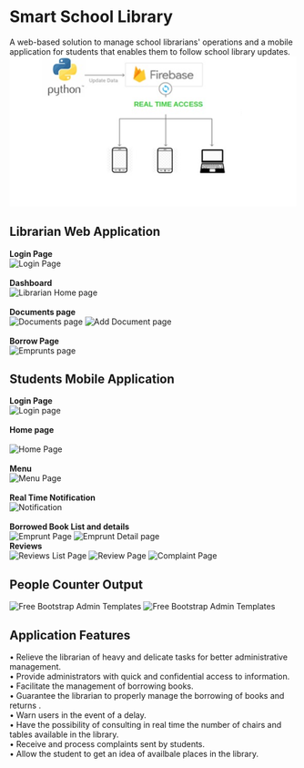 # Smart School Library

A web-based solution to manage school librarians' operations and a mobile application for students that enables them to follow school library updates.</br>
![architecture](https://github.com/emnaayedi/Smart-School-Library/blob/675caaa3c51d785128b3193183afa2fe1b24ebf1/docs/fonts/images/architecture.jpg?row=true)</br>

## Librarian Web Application
**Login Page**</br>
![Login Page](https://github.com/emnaayedi/library-master/blob/94be418cc3db70e809f929647688f18d002cb42b/docs/fonts/images/Login_lib.jpg?raw=true)</br></br>
**Dashboard** </br>
![Librarian Home page](https://github.com/emnaayedi/library-master/blob/983d8443bd57d1c46a162b846caa3d8cda37c8b3/docs/fonts/images/home.jpg?raw=true)</br></br>
**Documents page** </br>
![Documents page](https://github.com/emnaayedi/library-master/blob/12938f19b27f21ccc1f22963d06ae233fa3921aa/docs/fonts/images/Documents.jpg?raw=true)
![Add Document page](https://github.com/emnaayedi/library-master/blob/12938f19b27f21ccc1f22963d06ae233fa3921aa/docs/fonts/images/add_docuemnt.jpg?raw=true)</br></br>
**Borrow Page** </br>
![Emprunts page](https://github.com/emnaayedi/library-master/blob/6943a93c478a0e90ade76585d991048390b08e19/docs/fonts/images/Emprunts.jpg?raw=true)
</br>

## Students Mobile Application
**Login Page** </br>
![Login page](https://github.com/emnaayedi/library-master/blob/6943a93c478a0e90ade76585d991048390b08e19/docs/fonts/images/Untitled.jpg?raw=true)</br></br>
**Home page** </br>                                  
![Home Page](https://github.com/emnaayedi/library-master/blob/6943a93c478a0e90ade76585d991048390b08e19/docs/fonts/images/Mobile_app_home.jpg?raw=true)</br></br>
**Menu** </br>
![Menu Page](https://github.com/emnaayedi/library-master/blob/6943a93c478a0e90ade76585d991048390b08e19/docs/fonts/images/Menu.jpg?raw=true)</br></br>
 **Real Time Notification** </br>
![Notification](https://github.com/emnaayedi/library-master/blob/6943a93c478a0e90ade76585d991048390b08e19/docs/fonts/images/Real_time_notif.jpg?raw=true)</br></br>
**Borrowed Book List and details** </br>
![Emprunt Page](https://github.com/emnaayedi/library-master/blob/6943a93c478a0e90ade76585d991048390b08e19/docs/fonts/images/Emprunt_list.jpg?raw=true)
![Emprunt Detail page](https://github.com/emnaayedi/library-master/blob/6943a93c478a0e90ade76585d991048390b08e19/docs/fonts/images/emprunt_details.jpg?raw=true)</br>
**Reviews** </br>
![Reviews List Page](https://github.com/emnaayedi/library-master/blob/6943a93c478a0e90ade76585d991048390b08e19/docs/fonts/images/reviews_list.jpg?raw=true)
![Review Page](https://github.com/emnaayedi/library-master/blob/6943a93c478a0e90ade76585d991048390b08e19/docs/fonts/images/review.jpg?raw=true)
![Complaint Page](https://github.com/emnaayedi/library-master/blob/6943a93c478a0e90ade76585d991048390b08e19/docs/fonts/images/complaint.jpg?raw=true)
</br>

## People Counter Output
![Free Bootstrap Admin Templates](https://github.com/emnaayedi/library-master/blob/d0e7be74a2114b437b7f491c8a2f0f909b7795d0/entering.png?row=true)
![Free Bootstrap Admin Templates](https://github.com/emnaayedi/library-master/blob/d0e7be74a2114b437b7f491c8a2f0f909b7795d0/added.png?row=true)


## Application Features
• Relieve the librarian of heavy and delicate tasks for better administrative management. </br>
• Provide administrators with quick and confidential access to information.  </br>
• Facilitate the management of borrowing books. </br>
• Guarantee the librarian to properly manage the borrowing of books and returns . </br>
• Warn users in the event of a delay. </br>
• Have the possibility of consulting in real time the number of chairs and tables available in the library. </br>
• Receive and process complaints sent by students. </br>
• Allow the student to get an idea of availbale places in the library. 


